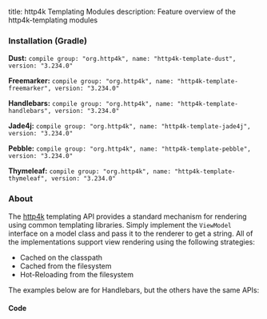 title: http4k Templating Modules
description: Feature overview of the http4k-templating modules

### Installation (Gradle)
**Dust:** ```compile group: "org.http4k", name: "http4k-template-dust", version: "3.234.0"```

**Freemarker:** ```compile group: "org.http4k", name: "http4k-template-freemarker", version: "3.234.0"```

**Handlebars:** ```compile group: "org.http4k", name: "http4k-template-handlebars", version: "3.234.0"```

**Jade4j:** ```compile group: "org.http4k", name: "http4k-template-jade4j", version: "3.234.0"```

**Pebble:** ```compile group: "org.http4k", name: "http4k-template-pebble", version: "3.234.0"```

**Thymeleaf:** ```compile group: "org.http4k", name: "http4k-template-thymeleaf", version: "3.234.0"```

### About
The [http4k] templating API provides a standard mechanism for rendering using common templating libraries. Simply implement the `ViewModel` interface on a model class and pass it to the renderer to get a string. All of the implementations support view rendering using the following strategies:

* Cached on the classpath
* Cached from the filesystem
* Hot-Reloading from the filesystem

The examples below are for Handlebars, but the others have the same APIs:

#### Code  [<img class="octocat"/>](https://github.com/http4k/http4k/blob/master/src/docs/guide/modules/templating/example.kt)

 <script src="https://gist-it.appspot.com/https://github.com/http4k/http4k/blob/master/src/docs/guide/modules/templating/example.kt"></script>

[http4k]: https://http4k.org
